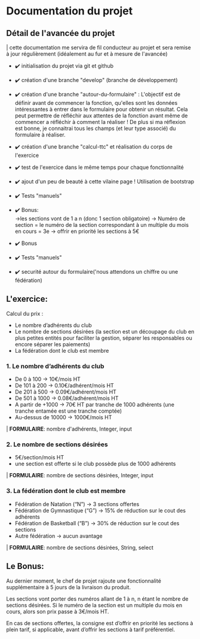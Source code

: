 # Documentation du projet

## Détail de l'avancée du projet

| cette documentation me servira de fil conducteur au projet et sera remise à jour régulièrement (idéalement au fur et à mesure de l'avancée)

- :heavy_check_mark: initialisation du projet via git et github
- :heavy_check_mark: création d'une branche "develop" (branche de développement)
- :heavy_check_mark: création d'une branche "autour-du-formulaire" : L'objectif est de définir avant de commencer la fonction, qu'elles sont les données intéressantes à entrer dans le formulaire pour obtenir un résultat. Cela peut permettre de réfléchir aux attentes de la fonction avant même de commencer a réfléchir à comment la réaliser ! De plus si ma réflexion est bonne, je connaitrai tous les champs (et leur type associé) du formulaire à réaliser.
- :heavy_check_mark: création d'une branche "calcul-ttc" et réalisation du corps de l'exercice
- :heavy_check_mark: test de l'exercice dans le même temps pour chaque fonctionnalité
- :heavy_check_mark: ajout d'un peu de beauté à cette vilaine page ! Utilisation de bootstrap
- :heavy_check_mark: Tests "manuels"

- :heavy_check_mark: Bonus:<br> 
->les sections vont de 1 a n (donc 1 section obligatoire)
-> Numéro de section = le numéro de la section correspondant à un multiple du mois en cours = 3e
-> offrir en priorité les sections à 5€
- :heavy_check_mark: Bonus
- :heavy_check_mark: Tests "manuels"
- :heavy_check_mark: securité autour du formulaire('nous attendons un chiffre ou une fédération)

## L'exercice:

Calcul du prix :

- Le nombre d’adhérents du club
- Le nombre de sections désirées (la section est un découpage du club en plus petites entités pour
faciliter la gestion, séparer les responsables ou encore séparer les paiements)
- La fédération dont le club est membre

### 1. Le nombre d’adhérents du club 

- De 0 à 100 -> 10€/mois HT
- De 101 à 200 -> 0.10€/adhérent/mois HT
- De 201 à 500 -> 0.09€/adhérent/mois HT
- De 501 à 1000 -> 0.08€/adhérent/mois HT
- A partir de +1000 -> 70€ HT par tranche de 1000 adhérents (une tranche entamée est une tranche
comptée)
- Au-dessus de 10000 -> 1000€/mois HT

| **FORMULAIRE**: nombre d'adhérents, Integer, input

### 2. Le nombre de sections désirées
- 5€/section/mois HT
- une section est offerte si le club possède plus de 1000 adhérents

| **FORMULAIRE**: nombre de sections désirées, Integer, input 


### 3. La fédération dont le club est membre
- Fédération de Natation (“N”) -> 3 sections offertes
- Fédération de Gymnastique (“G”) -> 15% de réduction sur le cout des adhérents
- Fédération de Basketball (“B”) -> 30% de réduction sur le cout des sections
- Autre fédération -> aucun avantage


| **FORMULAIRE**: nombre de sections désirées, String, select  


## Le Bonus:

Au dernier moment, le chef de projet rajoute une fonctionnalité supplémentaire à 5 jours de la livraison du produit.

Les sections vont porter des numéros allant de 1 à n, n étant le nombre de sections désirées. Si le numéro de la section est un multiple du mois en cours, alors son prix passe à 3€/mois HT.

En cas de sections offertes, la consigne est d’offrir en priorité les sections à plein tarif, si applicable, avant d’offrir les sections à tarif préférentiel.